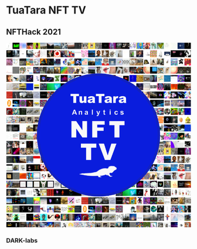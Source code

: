 <h1> TuaTara NFT TV</h1>
<h2>NFTHack 2021</h2>

<img src="./assets/TuaTaraNFTTVCover.png"/>
<h3> DARK-labs</h3>